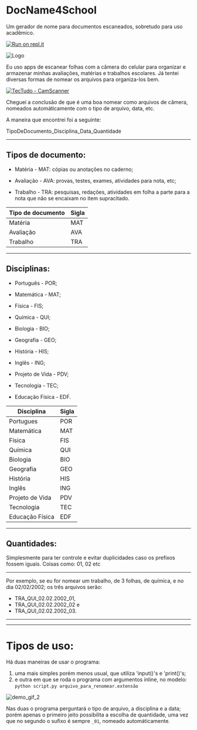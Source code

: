 # DocName4School
Um gerador de nome para documentos escaneados, sobretudo para uso acadêmico.

[![Run on repl.it](https://repl.it/badge/github/luisfelipesdn12-email/DocNameSchool)](https://DocNameSchool.luisfelipe27.repl.run)

![Logo](https://i.ibb.co/3WkqHsq/IMG-20200207-233118.jpg)

Eu uso apps de escanear folhas com a câmera do celular para organizar e armazenar minhas avaliações, matérias e trabalhos escolares.
Já tentei diversas formas de nomear os arquivos para organiza-los bem.

[![TecTudo - CamScanner](https://s2.glbimg.com/uEr5hudzWJne-2txXrYWhtuU8eU=/0x0:1920x1080/1000x0/smart/filters:strip_icc()/i.s3.glbimg.com/v1/AUTH_08fbf48bc0524877943fe86e43087e7a/internal_photos/bs/2018/M/9/2J1QJPT96lga05PIInAA/tutorial-pdf-camscanner.jpg)](https://www.techtudo.com.br/dicas-e-tutoriais/2018/09/como-salvar-documentos-em-pdf-com-o-app-camscanner.ghtml)

Cheguei a conclusão de que é uma boa nomear como arquivos de câmera, nomeados automáticamente com o tipo de arquivo, data, etc.

A maneira que encontrei foi a seguinte:

TipoDeDocumento_Disciplina_Data_Quantidade

------
## Tipos de documento:

* Matéria - MAT: cópias ou anotações no caderno;

* Avaliação - AVA: provas, testes, exames, atividades para nota, etc;

* Trabalho - TRA: pesquisas, redações, atividades em folha a parte para a nota que não se encaixam no item supracitado.


|Tipo de documento | Sigla|
|---|---|
|Matéria|MAT|
|Avaliação|AVA|
|Trabalho|TRA|

------
## Disciplinas:

* Português - POR;

* Matemática - MAT;

* Física - FIS;

* Química - QUI;

* Biologia - BIO;

* Geografia - GEO;

* História - HIS;

* Inglês - ING;

* Projeto de Vida - PDV;

* Tecnologia - TEC;

* Educação Física - EDF.


|Disciplina |Sigla|
|--|---|
|Portugues |POR|
|Matemática|MAT|
|Física | FIS|
| Química| QUI|
|Biologia | BIO|
|Geografia| GEO|
|História | HIS|
|Inglês |ING|
|Projeto de Vida |PDV|
| Tecnologia | TEC|
|Educação Física | EDF|

------
## Quantidades: 
Simplesmente para ter controle e evitar duplicidades caso os prefixos fossem iguais.
Coisas como: 01, 02 etc

------
Por exemplo, se eu for nomear um trabalho, de 3 folhas, de química, e no dia 02/02/2002; os três arquivos serão:

* TRA_QUI_02.02.2002_01, 
* TRA_QUI_02.02.2002_02 e 
* TRA_QUI_02.02.2002_03.

---
---

# Tipos de uso:

Há duas maneiras de usar o programa: 
1. uma mais simples porém menos usual, que utiliza 'input()'s e 'print()'s;
2. e outra em que se roda o programa com argumentos inline, no modelo: `python script.py arquivo_para_renomear.extensão`

![demo_gif_2](https://i.imgur.com/vNfEzY1.gif)

Nas duas o programa perguntará o tipo de arquivo, a disciplina e a data; porém apenas o primeiro jeito possibilita a escolha de quantidade, uma vez que no segundo o sufixo é sempre `_01`, nomeado automáticamente.
